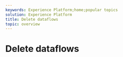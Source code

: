 ```yaml
---
keywords: Experience Platform;home;popular topics
solution: Experience Platform
title: Delete dataflows
topic: overview
---
```


# Delete dataflows

